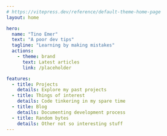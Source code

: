 ```yaml
---
# https://vitepress.dev/reference/default-theme-home-page
layout: home

hero:
  name: "Tino Emer"
  text: "A poor dev tips"
  tagline: "Learning by making mistakes"
  actions:
    - theme: brand
      text: Latest articles
      link: /placeholder

features:
  - title: Projects
    details: Explore my past projects
  - title: Things of interest
    details: Code tinkering in my spare time
  - title: Blog
    details: Documenting development process
  - title: Random bytes
    details: Other not so interesting stuff
---
```


